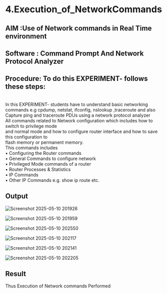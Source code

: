 # 4.Execution_of_NetworkCommands
## AIM :Use of Network commands in Real Time environment
## Software : Command Prompt And Network Protocol Analyzer
## Procedure: To do this EXPERIMENT- follows these steps:
<BR>
In this EXPERIMENT- students have to understand basic networking commands e.g cpdump, netstat, ifconfig, nslookup ,traceroute and also Capture ping and traceroute PDUs using a network protocol analyzer 
<BR>
All commands related to Network configuration which includes how to switch to privilege mode
<BR>
and normal mode and how to configure router interface and how to save this configuration to
<BR>
flash memory or permanent memory.
<BR>
This commands includes
<BR>
• Configuring the Router commands
<BR>
• General Commands to configure network
<BR>
• Privileged Mode commands of a router 
<BR>
• Router Processes & Statistics
<BR>
• IP Commands
<BR>
• Other IP Commands e.g. show ip route etc.
<BR>

## Output
![Screenshot 2025-05-10 201926](https://github.com/user-attachments/assets/bfa8ae53-dd7f-44e9-a774-596994f08769)

![Screenshot 2025-05-10 201959](https://github.com/user-attachments/assets/470749f8-1d41-43f0-88f0-44fd37e6ad18)

![Screenshot 2025-05-10 202550](https://github.com/user-attachments/assets/69c67426-d210-4528-9519-310ab16c4ecb)


![Screenshot 2025-05-10 202117](https://github.com/user-attachments/assets/0756e476-090b-4068-aef2-8b99a64219ce)

![Screenshot 2025-05-10 202141](https://github.com/user-attachments/assets/dd1bfe03-bbd1-49d7-bea2-d022bb2350df)

![Screenshot 2025-05-10 202205](https://github.com/user-attachments/assets/324dd456-7127-4a8d-874b-a389ca0b3e6e)


## Result
Thus Execution of Network commands Performed 
